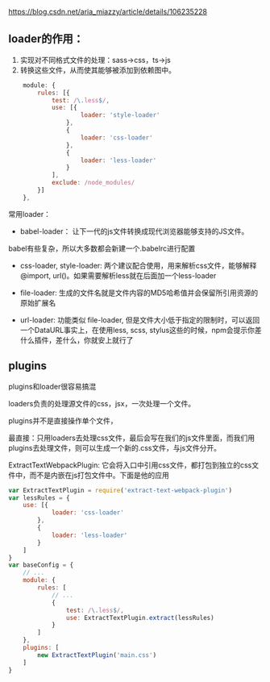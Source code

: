 https://blog.csdn.net/aria_miazzy/article/details/106235228

## loader的作用：

1. 实现对不同格式文件的处理：sass->css，ts->js
2. 转换这些文件，从而使其能够被添加到依赖图中。

``` js
    module: {
        rules: [{
            test: /\.less$/,
            use: [{
                    loader: 'style-loader'
                },
                {
                    loader: 'css-loader'
                },
                {
                    loader: 'less-loader'
                }
            ],
            exclude: /node_modules/
        }]
    },
```

常用loader：

* babel-loader： 让下一代的js文件转换成现代浏览器能够支持的JS文件。  

babel有些复杂，所以大多数都会新建一个.babelrc进行配置

* css-loader, style-loader: 两个建议配合使用，用来解析css文件，能够解释@import, url()。如果需要解析less就在后面加一个less-loader

* file-loader: 生成的文件名就是文件内容的MD5哈希值并会保留所引用资源的原始扩展名

* url-loader: 功能类似 file-loader, 但是文件大小低于指定的限制时，可以返回一个DataURL事实上，在使用less, scss, stylus这些的时候，npm会提示你差什么插件，差什么，你就安上就行了

## plugins

plugins和loader很容易搞混

loaders负责的处理源文件的css，jsx，一次处理一个文件。

plugins并不是直接操作单个文件，

最直接：只用loaders去处理css文件，最后会写在我们的js文件里面，而我们用plugins去处理文件，则可以生成一个新的.css文件，与js文件分开。

ExtractTextWebpackPlugin: 它会将入口中引用css文件，都打包到独立的css文件中，而不是内嵌在js打包文件中。下面是他的应用

``` js
var ExtractTextPlugin = require('extract-text-webpack-plugin')
var lessRules = {
    use: [{
            loader: 'css-loader'
        },
        {
            loader: 'less-loader'
        }
    ]
}
var baseConfig = {
    // ... 
    module: {
        rules: [
            // ...
            {
                test: /\.less$/,
                use: ExtractTextPlugin.extract(lessRules)
            }
        ]
    },
    plugins: [
        new ExtractTextPlugin('main.css')
    ]
}
```
